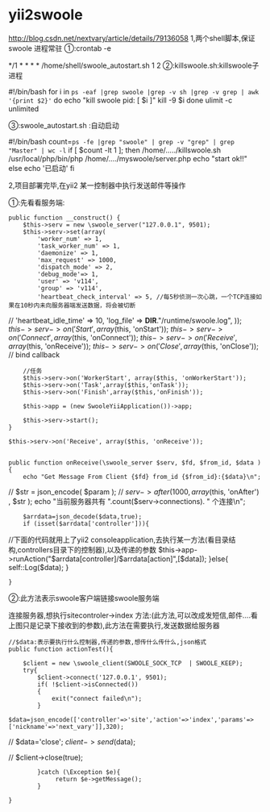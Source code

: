 # yii2swoole
http://blog.csdn.net/nextvary/article/details/79136058
1,两个shell脚本,保证 swoole 进程常驻 
①:crontab -e

*/1 * * * * /home/shell/swoole_autostart.sh
1
2
②:killswoole.sh:killswoole子进程

#!/bin/bash
for i in `ps -eaf |grep swoole |grep -v sh |grep -v grep | awk '{print $2}'`
do
    echo "kill swoole pid: [ $i ]"
    kill -9 $i
done
ulimit -c unlimited

③:swoole_autostart.sh :自动启动

#!/bin/bash
count=`ps -fe |grep "swoole" | grep -v "grep" | grep "Master" | wc -l`
if [ $count -lt 1 ];
then
    /home/...../killswoole.sh
    /usr/local/php/bin/php  /home/..../myswoole/server.php
    echo "start ok!!"
else
    echo '已启动'
fi


2,项目部署完毕,在yii2 某一控制器中执行发送邮件等操作

①:先看看服务端:

    public function __construct() {
        $this->serv = new \swoole_server("127.0.0.1", 9501);
        $this->serv->set(array(
            'worker_num' => 1,
            'task_worker_num' => 1,
            'daemonize' => 1,
            'max_request' => 1000,
            'dispatch_mode' => 2,
            'debug_mode'=> 1,
            'user' => 'v114',
            'group' => 'v114',
            'heartbeat_check_interval' => 5, //每5秒侦测一次心跳，一个TCP连接如果在10秒内未向服务器端发送数据，将会被切断
//            'heartbeat_idle_time' => 10,
            'log_file' => __DIR__."/runtime/swoole.log",
        ));
        $this->serv->on('Start', array($this, 'onStart'));
        $this->serv->on('Connect', array($this, 'onConnect'));
        $this->serv->on('Receive', array($this, 'onReceive'));
        $this->serv->on('Close', array($this, 'onClose'));
        // bind callback

        //任务
        $this->serv->on('WorkerStart', array($this, 'onWorkerStart'));
        $this->serv->on('Task',array($this,'onTask'));
        $this->serv->on('Finish',array($this,'onFinish'));

        $this->app = (new SwooleYiiApplication())->app;

        $this->serv->start();
    }

    $this->serv->on('Receive', array($this, 'onReceive'));


    public function onReceive(\swoole_server $serv, $fd, $from_id, $data ) {
        echo "Get Message From Client {$fd} from_id {$from_id}:{$data}\n";
//        $str = json_encode( $param );
//        $serv->after( 1000 , array($this, 'onAfter') , $str );
        echo "当前服务器共有 ".count($serv->connections). " 个连接\n";

        $arrdata=json_decode($data,true);
        if (isset($arrdata['controller'])){
//下面的代码就用上了yii2 consoleapplication,去执行某一方法(看目录结构,controllers目录下的控制器),以及传递的参数
            $this->app->runAction("$arrdata[controller]/$arrdata[action]",[$data]);
        }else{
            self::Log($data);
        }


    }

②:此方法表示swoole客户端链接swoole服务端

连接服务器,想执行sitecontroler->index 方法:(此方法,可以改成发短信,邮件….看上图只是记录下接收到的参数),此方法在需要执行,发送数据给服务器

    //$data:表示要执行什么控制器,传递的参数,想传什么传什么,json格式
    public function actionTest(){

        $client = new \swoole_client(SWOOLE_SOCK_TCP  | SWOOLE_KEEP);
        try{
            $client->connect('127.0.0.1', 9501);
            if( !$client->isConnected())
            {
                exit("connect failed\n");
            }
            $data=json_encode(['controller'=>'site','action'=>'index','params'=>['nickname'=>'next_vary']],320);
//            $data='close';
            $client->send($data);

//            $client->close(true);

            }catch (\Exception $e){
                 return $e->getMessage();
            }

    }